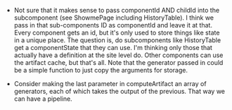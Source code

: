 - Not sure that it makes sense to pass componentId AND childId into the subcomponent (see ShowmePage including HistoryTable). I think we pass in that sub-components ID as componentId and leave it at that. Every component gets an id, but it's only used to store things like state in a unique place. The question is, do subcomponents like HistoryTable get a componentState that they can use. I'm thinking only those that actually have a definition at the site level do. Other components can use the artifact cache, but that's all. Note that the generator passed in could be a simple function to just copy the arguments for storage.

- Consider making the last parameter in computeArtifact an array of generators, each of
which takes the output of the previous. That way we can have a pipeline.


